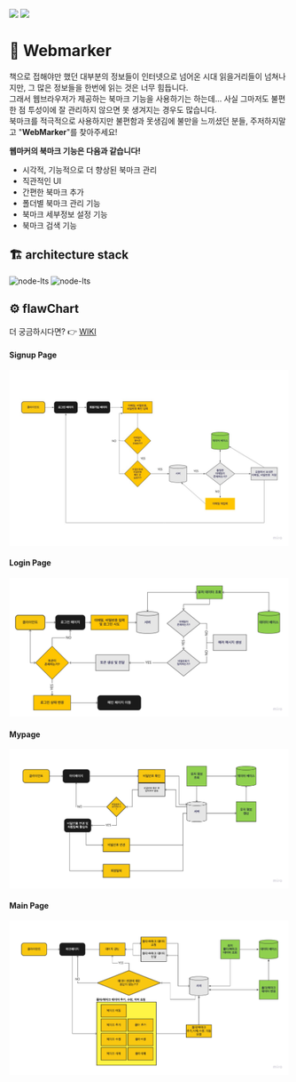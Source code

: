 ![](https://img.shields.io/badge/PROJECT-WEBMARKER-blueviolet)   ![](https://img.shields.io/badge/WEBMARKER-Web%20application-yellowgreen) 

# 🔖 Webmarker
책으로 접해야만 했던 대부분의 정보들이 인터넷으로 넘어온 시대 읽을거리들이 넘쳐나지만, 그 많은 정보들을 한번에 읽는 것은 너무 힘듭니다.  
그래서 웹브라우저가 제공하는 북마크 기능을 사용하기는 하는데… 사실 그마저도 불편한 점 투성이에 잘 관리하지 않으면 못 생겨지는 경우도 많습니다.  
북마크를 적극적으로 사용하지만 불편함과 못생김에 불만을 느끼셨던 분들, 주저하지말고 "**WebMarker**"를 찾아주세요!

**웹마커의 북마크 기능은 다음과 같습니다!**
- 시각적, 기능적으로 더 향상된 북마크 관리
- 직관적인 UI
- 간편한 북마크 추가
- 폴더별 북마크 관리 기능
- 북마크 세부정보 설정 기능
- 북마크 검색 기능

## 🏗 architecture stack
![node-lts](https://img.shields.io/node/v-lts/express?logo=express&style=for-the-badge)
![node-lts](https://img.shields.io/node/v-lts/sequelize?logo=sequelize&style=for-the-badge)

## ⚙️ flawChart
더 궁금하시다면? 👉 [WIKI](https://github.com/codestates/Webmarker/wiki)

#### Signup Page
![](https://github.com/codestates/Webmarker/blob/dev/.github/signup.jpg)
#### Login Page
![](https://github.com/codestates/Webmarker/blob/dev/.github/loginpage.jpg)
#### Mypage
![](https://github.com/codestates/Webmarker/blob/dev/.github/mypage.jpg)
#### Main Page
![](https://github.com/codestates/Webmarker/blob/dev/.github/mainpage.jpg)
